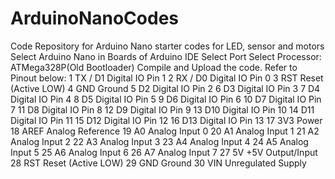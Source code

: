 # ArduinoNanoCodes
Code Repository for Arduino Nano starter codes for LED, sensor and motors
Select Arduino Nano in Boards of Arduino IDE
Select Port
Select Processor: ATMega328P(Old Bootloader)
Compile and Upload the code.
Refer to Pinout below:
1	TX / D1	Digital IO Pin 1
2	RX / D0	Digital IO Pin 0
3	RST	Reset (Active LOW)
4	GND	Ground
5	D2	Digital IO Pin 2
6	D3	Digital IO Pin 3
7	D4	Digital IO Pin 4
8	D5	Digital IO Pin 5
9	D6	Digital IO Pin 6
10	D7	Digital IO Pin 7
11	D8	Digital IO Pin 8
12	D9	Digital IO Pin 9
13	D10	Digital IO Pin 10
14	D11	Digital IO Pin 11
15	D12	Digital IO Pin 12
16	D13	Digital IO Pin 13
17	3V3	Power
18	AREF	Analog Reference
19	A0	Analog Input 0
20	A1	Analog Input 1
21	A2	Analog Input 2
22	A3	Analog Input 3
23	A4	Analog Input 4
24	A5	Analog Input 5
25	A6	Analog Input 6
26	A7	Analog Input 7
27	5V	+5V Output/Input
28	RST	Reset (Active LOW)
29	GND	Ground
30	VIN	Unregulated Supply
